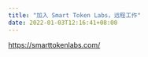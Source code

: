 ```yaml
---
title: "加入 Smart Token Labs，远程工作"
date: 2022-01-03T12:16:41+08:00
---
```


https://smarttokenlabs.com/
